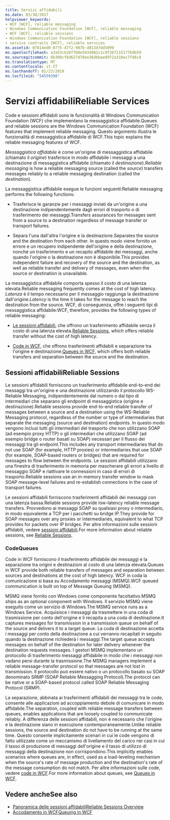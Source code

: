 ```yaml
---
title: Servizi affidabili
ms.date: 03/30/2017
helpviewer_keywords:
- WCF [WCF], reliable messaging
- Windows Communication Foundation [WCF], reliable messaging
- WCF [WCF], reliable sessions
- Windows Communication Foundation [WCF], reliable sessions
- service contracts [WCF], reliable services
ms.assetid: 07814ed0-0775-47f2-987b-d8134fdd5099
ms.openlocfilehash: a3a53cb26ffb0e5934982c1c9f367115177b9b59
ms.sourcegitcommit: 6b308cf6d627d78ee36dbbae8972a310ac7fd6c8
ms.translationtype: MT
ms.contentlocale: it-IT
ms.lasthandoff: 01/23/2019
ms.locfileid: "54559398"
---
```

# <a name="reliable-services"></a><span data-ttu-id="6917d-102">Servizi affidabili</span><span class="sxs-lookup"><span data-stu-id="6917d-102">Reliable Services</span></span>
<span data-ttu-id="6917d-103">Code e sessioni affidabili sono le funzionalità di Windows Communication Foundation (WCF) che implementano la messaggistica affidabile.</span><span class="sxs-lookup"><span data-stu-id="6917d-103">Queues and reliable sessions are the Windows Communication Foundation (WCF) features that implement reliable messaging.</span></span> <span data-ttu-id="6917d-104">Questo argomento illustra le funzionalità di messaggistica affidabile di WCF.</span><span class="sxs-lookup"><span data-stu-id="6917d-104">This topic explains the reliable messaging features of WCF.</span></span>  
  
 <span data-ttu-id="6917d-105">*Messaggistica affidabile* è come un'origine di messaggistica affidabile (chiamato il *origine*) trasferisce in modo affidabile i messaggi a una destinazione di messaggistica affidabile (chiamato il *destinazione*).</span><span class="sxs-lookup"><span data-stu-id="6917d-105">*Reliable messaging* is how a reliable messaging source (called the *source*) transfers messages reliably to a reliable messaging destination (called the *destination*).</span></span>  
  
 <span data-ttu-id="6917d-106">La messaggistica affidabile esegue le funzioni seguenti:</span><span class="sxs-lookup"><span data-stu-id="6917d-106">Reliable messaging performs the following functions:</span></span>  
  
-   <span data-ttu-id="6917d-107">Trasferisce le garanzie per i messaggi inviati da un'origine a una destinazione indipendentemente dagli errori di trasporto o di trasferimento dei messaggi.</span><span class="sxs-lookup"><span data-stu-id="6917d-107">Transfers assurances for messages sent from a source to a destination regardless of message transfer or transport failures.</span></span>  
  
-   <span data-ttu-id="6917d-108">Separa l'una dall'altra l'origine e la destinazione.</span><span class="sxs-lookup"><span data-stu-id="6917d-108">Separates the source and the destination from each other.</span></span> <span data-ttu-id="6917d-109">In questo modo viene fornito un errore e un recupero indipendente dell'origine e della destinazione, nonché un trasferimento e un recapito affidabile dei messaggi, anche quando l'origine o la destinazione non è disponibile.</span><span class="sxs-lookup"><span data-stu-id="6917d-109">This provides independent failure and recovery of the source and the destination, as well as reliable transfer and delivery of messages, even when the source or destination is unavailable.</span></span>  
  
 <span data-ttu-id="6917d-110">La messaggistica affidabile comporta spesso il costo di una latenza elevata.</span><span class="sxs-lookup"><span data-stu-id="6917d-110">Reliable messaging frequently comes at the cost of high latency.</span></span> <span data-ttu-id="6917d-111">*Latenza* è il tempo necessario per il messaggio raggiunga la destinazione dall'origine.</span><span class="sxs-lookup"><span data-stu-id="6917d-111">*Latency* is the time it takes for the message to reach the destination from the source.</span></span> <span data-ttu-id="6917d-112">WCF, di conseguenza, offre i seguenti tipi di messaggistica affidabile:</span><span class="sxs-lookup"><span data-stu-id="6917d-112">WCF, therefore, provides the following types of reliable messaging:</span></span>  
  
-   <span data-ttu-id="6917d-113">[Le sessioni affidabili](../../../docs/framework/wcf/feature-details/reliable-sessions.md), che offrono un trasferimento affidabile senza il costo di una latenza elevata.</span><span class="sxs-lookup"><span data-stu-id="6917d-113">[Reliable Sessions](../../../docs/framework/wcf/feature-details/reliable-sessions.md), which offers reliable transfer without the cost of high latency.</span></span>  
  
-   <span data-ttu-id="6917d-114">[Code in WCF](../../../docs/framework/wcf/feature-details/queues-in-wcf.md), che offrono trasferimenti affidabili e separazione tra l'origine e destinazione.</span><span class="sxs-lookup"><span data-stu-id="6917d-114">[Queues in WCF](../../../docs/framework/wcf/feature-details/queues-in-wcf.md), which offers both reliable transfers and separation between the source and the destination.</span></span>  
  
## <a name="reliable-sessions"></a><span data-ttu-id="6917d-115">Sessioni affidabili</span><span class="sxs-lookup"><span data-stu-id="6917d-115">Reliable Sessions</span></span>  
 <span data-ttu-id="6917d-116">Le sessioni affidabili forniscono un trasferimento affidabile end-to-end dei messaggi tra un'origine e una destinazione utilizzando il protocollo WS-Reliable Messaging, indipendentemente dal numero o dal tipo di intermediari che separano gli endpoint di messaggistica (origine e destinazione).</span><span class="sxs-lookup"><span data-stu-id="6917d-116">Reliable sessions provide end-to-end reliable transfer of messages between a source and a destination using the WS-Reliable Messaging protocol, regardless of the number or type of intermediaries that separate the messaging (source and destination) endpoints.</span></span> <span data-ttu-id="6917d-117">In questo modo vengono inclusi tutti gli intermediari del trasporto che non utilizzano SOAP (ad esempio proxy HTTP) o gli intermediari che utilizzano SOAP (ad esempio bridge o router basati su SOAP) necessari per il flusso dei messaggi tra gli endpoint.</span><span class="sxs-lookup"><span data-stu-id="6917d-117">This includes any transport intermediaries that do not use SOAP (for example, HTTP proxies) or intermediaries that use SOAP (for example, SOAP-based routers or bridges) that are required for messages to flow between the endpoints.</span></span> <span data-ttu-id="6917d-118">Le sessioni affidabili utilizzano una finestra di trasferimento in memoria per mascherare gli errori a livello di messaggio SOAP e riattivare le connessioni in caso di errori di trasporto.</span><span class="sxs-lookup"><span data-stu-id="6917d-118">Reliable sessions use an in-memory transfer window to mask SOAP message-level failures and re-establish connections in the case of transport failures.</span></span>  
  
 <span data-ttu-id="6917d-119">Le sessioni affidabili forniscono trasferimenti affidabili dei messaggi con una latenza bassa.</span><span class="sxs-lookup"><span data-stu-id="6917d-119">Reliable sessions provide low-latency reliable message transfers.</span></span> <span data-ttu-id="6917d-120">Provvedono ai messaggi SOAP su qualsiasi proxy o intermediario, in modo equivalente a TCP per i pacchetti su bridge IP.</span><span class="sxs-lookup"><span data-stu-id="6917d-120">They provide for SOAP messages over any proxies or intermediaries, equivalent to what TCP provides for packets over IP bridges.</span></span> <span data-ttu-id="6917d-121">Per altre informazioni sulle sessioni affidabili, vedere [sessioni affidabili](../../../docs/framework/wcf/feature-details/reliable-sessions.md).</span><span class="sxs-lookup"><span data-stu-id="6917d-121">For more information about reliable sessions, see [Reliable Sessions](../../../docs/framework/wcf/feature-details/reliable-sessions.md).</span></span>  
  
### <a name="queues"></a><span data-ttu-id="6917d-122">Code</span><span class="sxs-lookup"><span data-stu-id="6917d-122">Queues</span></span>  
 <span data-ttu-id="6917d-123">Code in WCF forniscono il trasferimento affidabile dei messaggi e la separazione tra origini e destinazioni al costo di una latenza elevata.</span><span class="sxs-lookup"><span data-stu-id="6917d-123">Queues in WCF provide both reliable transfers of messages and separation between sources and destinations at the cost of high latency.</span></span> <span data-ttu-id="6917d-124">WCF in coda la comunicazione si basa su Accodamento messaggi (MSMQ).</span><span class="sxs-lookup"><span data-stu-id="6917d-124">WCF queued communication is built on top of Message Queuing (MSMQ).</span></span>  
  
 <span data-ttu-id="6917d-125">MSMQ viene fornito con Windows come componente facoltativo.</span><span class="sxs-lookup"><span data-stu-id="6917d-125">MSMQ ships as an optional component with Windows.</span></span> <span data-ttu-id="6917d-126">Il servizio MSMQ viene eseguito come un servizio di Windows.</span><span class="sxs-lookup"><span data-stu-id="6917d-126">The MSMQ service runs as a Windows Service.</span></span> <span data-ttu-id="6917d-127">Acquisisce i messaggi da trasmettere in una coda di trasmissione per conto dell'origine e li recapita a una coda di destinazione.</span><span class="sxs-lookup"><span data-stu-id="6917d-127">It captures messages for transmission in a transmission queue on behalf of the source and delivers it to a target queue.</span></span> <span data-ttu-id="6917d-128">La coda di destinazione accetta i messaggi per conto della destinazione a cui verranno recapitati in seguito quando la destinazione richiederà i messaggi.</span><span class="sxs-lookup"><span data-stu-id="6917d-128">The target queue accepts messages on behalf of the destination for later delivery whenever the destination requests messages.</span></span> <span data-ttu-id="6917d-129">I gestori MSMQ implementano un protocollo di trasferimento messaggi affidabile in modo che i messaggi non vadano persi durante la trasmissione.</span><span class="sxs-lookup"><span data-stu-id="6917d-129">The MSMQ managers implement a reliable message-transfer protocol so that messages are not lost in transmission.</span></span> <span data-ttu-id="6917d-130">Il protocollo può essere nativo o un protocollo basato su SOAP denominato SRMP (SOAP Reliable Messagging Protocol).</span><span class="sxs-lookup"><span data-stu-id="6917d-130">The protocol can be native or a SOAP-based protocol called SOAP Reliable Messaging Protocol (SRMP).</span></span>  
  
 <span data-ttu-id="6917d-131">La separazione, abbinata ai trasferimenti affidabili dei messaggi tra le code, consente alle applicazioni ad accoppiamento debole di comunicare in modo affidabile.</span><span class="sxs-lookup"><span data-stu-id="6917d-131">The separation, coupled with reliable message transfers between queues, enables applications that are loosely coupled to communicate reliably.</span></span> <span data-ttu-id="6917d-132">A differenza delle sessioni affidabili, non è necessario che l'origine e la destinazione siano in esecuzione contemporaneamente.</span><span class="sxs-lookup"><span data-stu-id="6917d-132">Unlike reliable sessions, the source and destination do not have to be running at the same time.</span></span> <span data-ttu-id="6917d-133">Questo consente implicitamente scenari in cui le code vengono di fatto utilizzate come un meccanismo di livellamento del carico nei casi in cui il tasso di produzione di messaggi dell'origine e il tasso di utilizzo di messaggi della destinazione non corrispondono.</span><span class="sxs-lookup"><span data-stu-id="6917d-133">This implicitly enables scenarios where queues are, in effect, used as a load-leveling mechanism when the source's rate of message production and the destination's rate of the message consumption do not match.</span></span> <span data-ttu-id="6917d-134">Per altre informazioni sulle code, vedere [code in WCF](../../../docs/framework/wcf/feature-details/queues-in-wcf.md).</span><span class="sxs-lookup"><span data-stu-id="6917d-134">For more information about queues, see [Queues in WCF](../../../docs/framework/wcf/feature-details/queues-in-wcf.md).</span></span>  
  
## <a name="see-also"></a><span data-ttu-id="6917d-135">Vedere anche</span><span class="sxs-lookup"><span data-stu-id="6917d-135">See also</span></span>
- [<span data-ttu-id="6917d-136">Panoramica delle sessioni affidabili</span><span class="sxs-lookup"><span data-stu-id="6917d-136">Reliable Sessions Overview</span></span>](../../../docs/framework/wcf/feature-details/reliable-sessions-overview.md)
- [<span data-ttu-id="6917d-137">Accodamento in WCF</span><span class="sxs-lookup"><span data-stu-id="6917d-137">Queuing in WCF</span></span>](../../../docs/framework/wcf/feature-details/queuing-in-wcf.md)
